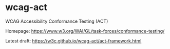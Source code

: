 # wcag-act
WCAG Accessibility Conformance Testing (ACT)

Homepage: https://www.w3.org/WAI/GL/task-forces/conformance-testing/

Latest draft: https://w3c.github.io/wcag-act/act-framework.html 
